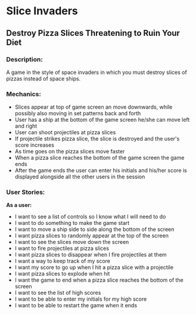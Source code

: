 # Slice Invaders #
## Destroy Pizza Slices Threatening to Ruin Your Diet ##

### Description: ###
A game in the style of space invaders in which you must destroy slices of pizzas instead of space ships.

### Mechanics: ###
* Slices appear at top of game screen an move downwards, while possibly also moving in set patterns back and forth
* User has a ship at the bottom of the game screen he/she can move left and right
* User can shoot projectiles at pizza slices
* If projectile strikes pizza slice, the slice is destroyed and the user's score increases
* As time goes on the pizza slices move faster
* When a pizza slice reaches the bottom of the game screen the game ends
* After the game ends the user can enter his initials and his/her score is displayed alongside all the other users in the session

### User Stories: ###

**As a user:**
*  I want to see a list of controls so I know what I will need to do
*  I want to do something to make the game start
*  I want to move a ship side to side along the bottom of the screen
* I want pizza slices to randomly appear at the top of the screen
*  I want to see the slices move down the screen
*  I want to fire projectiles at pizza slices
*  I want pizza slices to disappear when I fire projectiles at them
* I want a way to keep track of my score
*  I want my score to go up when I hit a pizza slice with a projectile
*  I want pizza slices to explode when hit
* I want the game to end when a pizza slice reaches the bottom of the screen
* I want to see the list of high scores
* I want to be able to enter my initials for my high score
* I want to be able to restart the game when it ends
